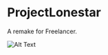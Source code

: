 # ProjectLonestar
A remake for Freelancer.

![Alt Text](https://media.giphy.com/media/1ivFqEYkV7LLclWnKx/giphy.gif)
